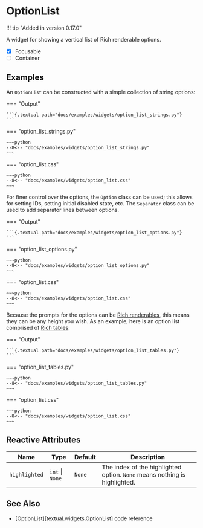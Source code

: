 # OptionList

!!! tip "Added in version 0.17.0"

A widget for showing a vertical list of Rich renderable options.

- [x] Focusable
- [ ] Container

## Examples

An `OptionList` can be constructed with a simple collection of string
options:

=== "Output"

    ```{.textual path="docs/examples/widgets/option_list_strings.py"}
    ```

=== "option_list_strings.py"

    ~~~python
    --8<-- "docs/examples/widgets/option_list_strings.py"
    ~~~

=== "option_list.css"

    ~~~python
    --8<-- "docs/examples/widgets/option_list.css"
    ~~~

For finer control over the options, the `Option` class can be used; this
allows for setting IDs, setting initial disabled state, etc. The `Separator`
class can be used to add separator lines between options.

=== "Output"

    ```{.textual path="docs/examples/widgets/option_list_options.py"}
    ```

=== "option_list_options.py"

    ~~~python
    --8<-- "docs/examples/widgets/option_list_options.py"
    ~~~

=== "option_list.css"

    ~~~python
    --8<-- "docs/examples/widgets/option_list.css"
    ~~~

Because the prompts for the options can be [Rich
renderables](https://rich.readthedocs.io/en/latest/protocol.html), this
means they can be any height you wish. As an example, here is an option list
comprised of [Rich
tables](https://rich.readthedocs.io/en/latest/tables.html):

=== "Output"

    ```{.textual path="docs/examples/widgets/option_list_tables.py"}
    ```

=== "option_list_tables.py"

    ~~~python
    --8<-- "docs/examples/widgets/option_list_tables.py"
    ~~~

=== "option_list.css"

    ~~~python
    --8<-- "docs/examples/widgets/option_list.css"
    ~~~

## Reactive Attributes

| Name          | Type            | Default | Description                                                               |
|---------------|-----------------|---------|---------------------------------------------------------------------------|
| `highlighted` | `int` \| `None` | `None`  | The index of the highlighted option. `None` means nothing is highlighted. |

## See Also

* [OptionList][textual.widgets.OptionList] code reference
